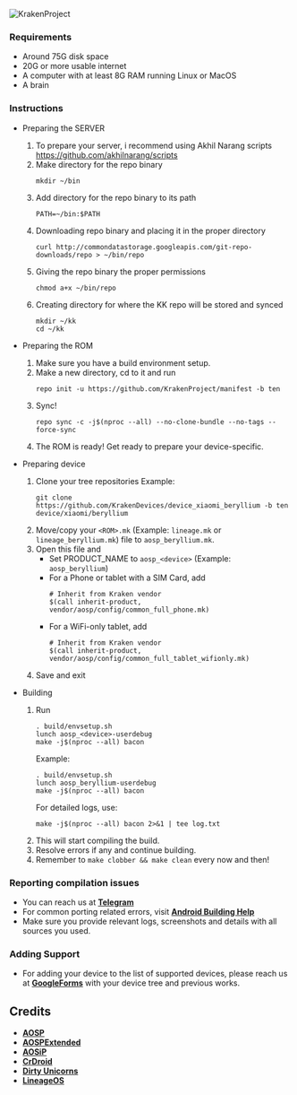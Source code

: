 ![KrakenProject](https://raw.githubusercontent.com/KrakenProject/official_devices/master/docs/banner.png)

### Requirements
- Around 75G disk space
- 20G or more usable internet
- A computer with at least 8G RAM running Linux or MacOS
- A brain

### Instructions
- Preparing the SERVER
    1. To prepare your server, i recommend using Akhil Narang scripts https://github.com/akhilnarang/scripts
    2. Make directory for the repo binary
        ```
        mkdir ~/bin
        ```
    3. Add directory for the repo binary to its path
        ```
        PATH=~/bin:$PATH
        ```
    4. Downloading repo binary and placing it in the proper directory
        ```
        curl http://commondatastorage.googleapis.com/git-repo-downloads/repo > ~/bin/repo
        ```
    5. Giving the repo binary the proper permissions
        ```
        chmod a+x ~/bin/repo
        ```
    6. Creating directory for where the KK repo will be stored and synced
        ```
        mkdir ~/kk
        cd ~/kk
        ```

- Preparing the ROM
    1. Make sure you have a build environment setup.
    2. Make a new directory, cd to it and run
        ```
        repo init -u https://github.com/KrakenProject/manifest -b ten
        ```
    3. Sync!
        ```
        repo sync -c -j$(nproc --all) --no-clone-bundle --no-tags --force-sync
        ```
    4. The ROM is ready! Get ready to prepare your device-specific.

- Preparing device
    1. Clone your tree repositories
        Example:
          ```
          git clone https://github.com/KrakenDevices/device_xiaomi_beryllium -b ten device/xiaomi/beryllium
          ```
    2. Move/copy your `<ROM>.mk` (Example: `lineage.mk` or `lineage_beryllium.mk`) file to `aosp_beryllium.mk`.
    3. Open this file and
        - Set PRODUCT_NAME to `aosp_<device>` (Example: `aosp_beryllium`)
        - For a Phone or tablet with a SIM Card, add
            ```
            # Inherit from Kraken vendor
            $(call inherit-product, vendor/aosp/config/common_full_phone.mk)
            ```
        - For a WiFi-only tablet, add
            ```
            # Inherit from Kraken vendor
            $(call inherit-product, vendor/aosp/config/common_full_tablet_wifionly.mk)
            ```
    4. Save and exit

- Building
    1. Run
        ```
        . build/envsetup.sh
        lunch aosp_<device>-userdebug
        make -j$(nproc --all) bacon
        ```
        Example:
        ```
        . build/envsetup.sh
        lunch aosp_beryllium-userdebug
        make -j$(nproc --all) bacon
        ```
        For detailed logs, use:
        ```
        make -j$(nproc --all) bacon 2>&1 | tee log.txt
        ```
    2. This will start compiling the build.
    3. Resolve errors if any and continue building.
    4. Remember to `make clobber && make clean` every now and then!

### Reporting compilation issues
- You can reach us at [**Telegram**](https://t.me/KrakenProject)
- For common porting related errors, visit [**Android Building Help**](https://t.me/AndroidBuildersHelp)
- Make sure you provide relevant logs, screenshots and details with all sources you used.

### Adding Support
- For adding your device to the list of supported devices, please reach us at [**GoogleForms**](https://forms.gle/AKinLpdy8VELaefE6) with your device tree and previous works.

Credits
-------
 * [**AOSP**](https://android.googlesource.com)
 * [**AOSPExtended**](https://github.com/AospExtended)
 * [**AOSiP**](https://github.com/AOSiP)
 * [**CrDroid**](https://github.com/crdroid)
 * [**Dirty Unicorns**](https://github.com/DirtyUnicorns)
 * [**LineageOS**](https://github.com/LineageOS)
